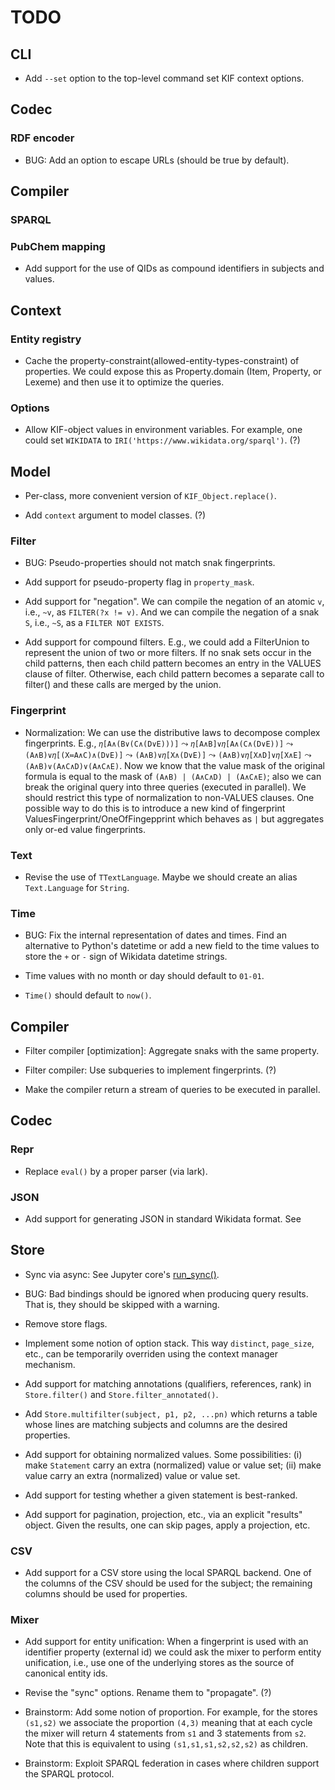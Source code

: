 # TODO

## CLI

- Add `--set` option to the top-level command set KIF context options.

## Codec

### RDF encoder

- BUG: Add an option to escape URLs (should be true by default).

## Compiler

### SPARQL

### PubChem mapping

- Add support for the use of QIDs as compound identifiers in subjects and
  values.

## Context

### Entity registry

- Cache the property-constraint(allowed-entity-types-constraint) of
  properties.  We could expose this as Property.domain (Item, Property, or
  Lexeme) and then use it to optimize the queries.

### Options

- Allow KIF-object values in environment variables.  For example, one could
  set `WIKIDATA` to `IRI('https://www.wikidata.org/sparql')`. (?)

## Model

- Per-class, more convenient version of `KIF_Object.replace()`.

- Add `context` argument to model classes. (?)

### Filter

- BUG: Pseudo-properties should not match snak fingerprints.

- Add support for pseudo-property flag in `property_mask`.

- Add support for "negation".  We can compile the negation of an atomic `v`,
  i.e., `~v`, as `FILTER(?x != v)`.  And we can compile the negation of a
  snak `S`, i.e., `~S`, as a `FILTER NOT EXISTS`.

- Add support for compound filters.  E.g., we could add a FilterUnion to
  represent the union of two or more filters.  If no snak sets occur in the
  child patterns, then each child pattern becomes an entry in the VALUES
  clause of filter.  Otherwise, each child pattern becomes a separate call
  to filter() and these calls are merged by the union.

### Fingerprint

- Normalization: We can use the distributive laws to decompose complex
  fingerprints.  E.g., `𝜂[A∧(B∨(C∧(D∨E)))]` ⤳ `𝜂[A∧B]∨𝜂[A∧(C∧(D∨E))]` ⤳
  `(A∧B)∨𝜂[(X≔A∧C)∧(D∨E)]` ⤳ `(A∧B)∨𝜂[X∧(D∨E)]` ⤳ `(A∧B)∨𝜂[X∧D]∨𝜂[X∧E]` ⤳
  `(A∧B)∨(A∧C∧D)∨(A∧C∧E)`. Now we know that the value mask of the original
  formula is equal to the mask of `(A∧B) | (A∧C∧D) | (A∧C∧E)`; also we can
  break the original query into three queries (executed in parallel).  We
  should restrict this type of normalization to non-VALUES clauses.  One
  possible way to do this is to introduce a new kind of fingerprint
  ValuesFingerprint/OneOfFingepprint which behaves as `|` but aggregates
  only or-ed value fingerprints.

### Text

- Revise the use of `TTextLanguage`.  Maybe we should create an alias
  `Text.Language` for `String`.

### Time

- BUG: Fix the internal representation of dates and times.  Find an
  alternative to Python's datetime or add a new field to the time values to
  store the `+` or `-` sign of Wikidata datetime strings.

- Time values with no month or day should default to `01-01`.

- `Time()` should default to `now()`.

## Compiler

- Filter compiler [optimization]: Aggregate snaks with the same property.

- Filter compiler: Use subqueries to implement fingerprints. (?)

- Make the compiler return a stream of queries to be executed in parallel.

## Codec

### Repr

- Replace `eval()` by a proper parser (via lark).

### JSON

- Add support for generating JSON in standard Wikidata format.  See

## Store

- Sync via async: See Jupyter core's
  [run_sync()](https://github.com/jupyter/jupyter_core/blob/main/jupyter_core/utils/__init__.py).

- BUG: Bad bindings should be ignored when producing query results.  That
  is, they should be skipped with a warning.

- Remove store flags.

- Implement some notion of option stack.  This way `distinct`, `page_size`,
  etc., can be temporarily overriden using the context manager mechanism.

- Add support for matching annotations (qualifiers, references, rank) in
  `Store.filter()` and `Store.filter_annotated()`.

- Add `Store.multifilter(subject, p1, p2, ...pn)` which returns a table
  whose lines are matching subjects and columns are the desired properties.

- Add support for obtaining normalized values.  Some possibilities: (i) make
  `Statement` carry an extra (normalized) value or value set; (ii) make
  value carry an extra (normalized) value or value set.

- Add support for testing whether a given statement is best-ranked.

- Add support for pagination, projection, etc., via an explicit "results"
  object.  Given the results, one can skip pages, apply a projection, etc.

### CSV

- Add support for a CSV store using the local SPARQL backend.  One of the
  columns of the CSV should be used for the subject; the remaining columns
  should be used for properties.

### Mixer

- Add support for entity unification: When a fingerprint is used with an
  identifier property (external id) we could ask the mixer to perform entity
  unification, i.e., use one of the underlying stores as the source of
  canonical entity ids.

- Revise the "sync" options.  Rename them to "propagate". (?)

- Brainstorm: Add some notion of proportion.  For example, for the stores
  `(s1,s2)` we associate the proportion `(4,3)` meaning that at each cycle
  the mixer will return 4 statements from `s1` and 3 statements from `s2`.
  Note that this is equivalent to using `(s1,s1,s1,s2,s2,s2)` as children.

- Brainstorm: Exploit SPARQL federation in cases where children support the
  SPARQL protocol.
